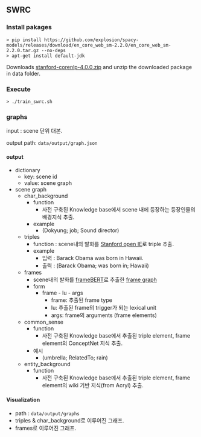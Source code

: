## SWRC

### Install pakages
```
> pip install https://github.com/explosion/spacy-models/releases/download/en_core_web_sm-2.2.0/en_core_web_sm-2.2.0.tar.gz --no-deps
> apt-get install default-jdk
````

Downloads [stanford-corenlp-4.0.0.zip](https://stanfordnlp.github.io/CoreNLP/history.html) and unzip the downloaded package in data folder.


### Execute
```
> ./train_swrc.sh
```

### graphs

input : scene 단위 대본.

output path: `data/output/graph.json`

#### output

- dictionary
  - key: scene id
  - value: scene graph
- scene graph
  - char_background
    - function
      - 사전 구축된 Knowledge base에서 scene 내에 등장하는 등장인물의 배경지식 추출.
    - example
      - (Dokyung; job; Sound director)
  - triples
    - function : scene내의 발화를 [Stanford open IE](https://nlp.stanford.edu/software/openie.html)로 triple 추출.
    - example
      - 입력 :  Barack Obama was born in Hawaii.
      - 출력 : (Barack Obama; was born in; Hawaii)
  - frames
    - scene내의 발화를 [frameBERT](https://github.com/machinereading/frameBERT)로 추출한 [frame graph](https://framenet.icsi.berkeley.edu/fndrupal/WhatIsFrameNet)
    - form
      - frame - lu - args
        - frame: 추출된 frame type
        - lu: 추출된 frame의 trigger가 되는 lexical unit
        - args: frame의 arguments (frame elements)
  - common_sense
    - function
      - 사전 구축된 Knowledge base에서 추출된 triple element, frame element의 ConceptNet 지식 추출.
    - 예시
      - (umbrella; RelatedTo; rain)
  - entity_background
    - function
      - 사전 구축된 Knowledge base에서 추출된 triple element, frame element의  wiki 기반 지식(from Acryl) 추출.

#### Visualization

- path : `data/output/graphs`
- triples & char_background로 이루어진 그래프.
- frames로 이루어진 그래프.